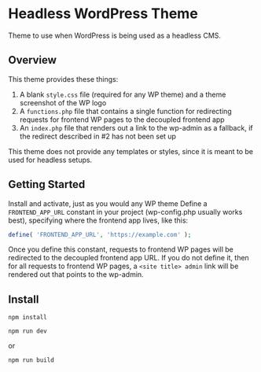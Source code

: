 # Headless WordPress Theme

Theme to use when WordPress is being used as a headless CMS.

## Overview

This theme provides these things:

1. A blank `style.css` file (required for any WP theme) and a theme screenshot of the WP logo
2. A `functions.php` file that contains a single function for redirecting requests for frontend WP pages to the decoupled frontend app
3. An `index.php` file that renders out a link to the wp-admin as a fallback, if the redirect described in #2 has not been set up

This theme does not provide any templates or styles, since it is meant to be used for headless setups.

## Getting Started

Install and activate, just as you would any WP theme
Define a `FRONTEND_APP_URL` constant in your project (wp-config.php usually works best), specifying where the frontend app lives, like this:

```php
define( 'FRONTEND_APP_URL', 'https://example.com' );
```

Once you define this constant, requests to frontend WP pages will be redirected to the decoupled frontend app URL.
If you do not define it, then for all requests to frontend WP pages, a `<site title> admin` link will be rendered out that points to the wp-admin.

## Install
```
npm install
```
```
npm run dev
```

or

```
npm run build
```
